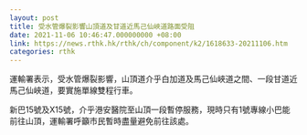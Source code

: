 ```yaml
---
layout: post
title: 受水管爆裂影響山頂道及甘道近馬己仙峽道路面受阻
date: 2021-11-06 10:46:47.000000000 +08:00
link: https://news.rthk.hk/rthk/ch/component/k2/1618633-20211106.htm
categories: rthk
---
```


運輸署表示，受水管爆裂影響，山頂道介乎白加道及馬己仙峽道之間、一段甘道近馬己仙峽道，要實施單線雙程行車。

新巴15號及X15號，介乎港安醫院至山頂一段暫停服務，現時只有1號專線小巴能前往山頂，運輸署呼籲市民暫時盡量避免前往該處。
